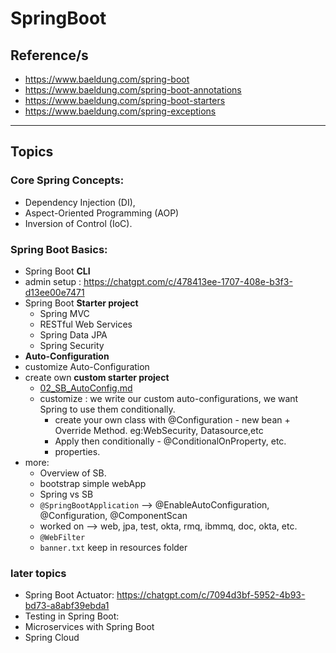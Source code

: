 # SpringBoot
## Reference/s
- https://www.baeldung.com/spring-boot
- https://www.baeldung.com/spring-boot-annotations
- https://www.baeldung.com/spring-boot-starters
- https://www.baeldung.com/spring-exceptions
--- 
## Topics
### Core Spring Concepts:
- Dependency Injection (DI),
- Aspect-Oriented Programming (AOP)
- Inversion of Control (IoC).

### Spring Boot Basics:
- Spring Boot **CLI**
- admin setup : https://chatgpt.com/c/478413ee-1707-408e-b3f3-d13ee00e7471
- Spring Boot **Starter project**
  - Spring MVC
  - RESTful Web Services
  - Spring Data JPA
  - Spring Security
-  **Auto-Configuration**
  - customize Auto-Configuration
  - create own **custom starter project**
    - [02_SB_AutoConfig.md](02_SB_AutoConfig.md)
    - customize : we write our custom auto-configurations, we want Spring to use them conditionally.
       - create your own class with @Configuration - new bean + Override Method. eg:WebSecurity, Datasource,etc
       - Apply then conditionally - @ConditionalOnProperty, etc.
       - properties.
- more:      
  - Overview of SB.
  - bootstrap simple webApp
  - Spring vs SB
  - `@SpringBootApplication` --> @EnableAutoConfiguration, @Configuration, @ComponentScan
  - worked on --> web, jpa, test, okta, rmq, ibmmq, doc, okta, etc.
  - `@WebFilter`
  - `banner.txt` keep in resources folder

### later topics
- Spring Boot Actuator: https://chatgpt.com/c/7094d3bf-5952-4b93-bd73-a8abf39ebda1
- Testing in Spring Boot:
- Microservices with Spring Boot
- Spring Cloud